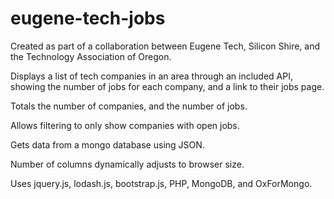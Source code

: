# eugene-tech-jobs

Created as part of a collaboration between Eugene Tech, Silicon Shire, and the Technology Association of Oregon. 

Displays a list of tech companies in an area through an included API, showing the number of jobs for each company, and a link to their jobs page. 

Totals the number of companies, and the number of jobs. 

Allows filtering to only show companies with open jobs. 

Gets data from a mongo database using JSON. 

Number of columns dynamically adjusts to browser size. 

Uses jquery.js, lodash.js, bootstrap.js, PHP, MongoDB, and OxForMongo. 
